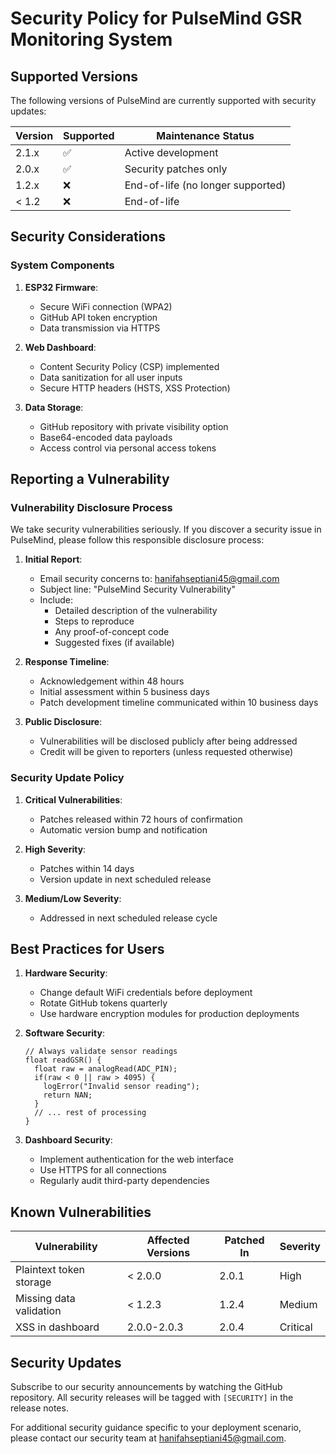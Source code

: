 # Security Policy for PulseMind GSR Monitoring System

## Supported Versions

The following versions of PulseMind are currently supported with security updates:

| Version | Supported          | Maintenance Status               |
| ------- | ------------------ | -------------------------------- |
| 2.1.x   | :white_check_mark: | Active development               |
| 2.0.x   | :white_check_mark: | Security patches only            |
| 1.2.x   | :x:                | End-of-life (no longer supported)|
| < 1.2   | :x:                | End-of-life                      |

## Security Considerations

### System Components

1. **ESP32 Firmware**:
   - Secure WiFi connection (WPA2)
   - GitHub API token encryption
   - Data transmission via HTTPS

2. **Web Dashboard**:
   - Content Security Policy (CSP) implemented
   - Data sanitization for all user inputs
   - Secure HTTP headers (HSTS, XSS Protection)

3. **Data Storage**:
   - GitHub repository with private visibility option
   - Base64-encoded data payloads
   - Access control via personal access tokens

## Reporting a Vulnerability

### Vulnerability Disclosure Process

We take security vulnerabilities seriously. If you discover a security issue in PulseMind, please follow this responsible disclosure process:

1. **Initial Report**:
   - Email security concerns to: [hanifahseptiani45@gmail.com](hanifahseptiani45@gmail.com)
   - Subject line: "PulseMind Security Vulnerability"
   - Include:
     * Detailed description of the vulnerability
     * Steps to reproduce
     * Any proof-of-concept code
     * Suggested fixes (if available)

2. **Response Timeline**:
   - Acknowledgement within 48 hours
   - Initial assessment within 5 business days
   - Patch development timeline communicated within 10 business days

3. **Public Disclosure**:
   - Vulnerabilities will be disclosed publicly after being addressed
   - Credit will be given to reporters (unless requested otherwise)

### Security Update Policy

1. **Critical Vulnerabilities**:
   - Patches released within 72 hours of confirmation
   - Automatic version bump and notification

2. **High Severity**:
   - Patches within 14 days
   - Version update in next scheduled release

3. **Medium/Low Severity**:
   - Addressed in next scheduled release cycle

## Best Practices for Users

1. **Hardware Security**:
   - Change default WiFi credentials before deployment
   - Rotate GitHub tokens quarterly
   - Use hardware encryption modules for production deployments

2. **Software Security**:
   ```arduino
   // Always validate sensor readings
   float readGSR() {
     float raw = analogRead(ADC_PIN);
     if(raw < 0 || raw > 4095) {
       logError("Invalid sensor reading");
       return NAN;
     }
     // ... rest of processing
   }
   ```

3. **Dashboard Security**:
   - Implement authentication for the web interface
   - Use HTTPS for all connections
   - Regularly audit third-party dependencies

## Known Vulnerabilities

| Vulnerability | Affected Versions | Patched In | Severity |
|--------------|-------------------|------------|----------|
| Plaintext token storage | < 2.0.0 | 2.0.1 | High |
| Missing data validation | < 1.2.3 | 1.2.4 | Medium |
| XSS in dashboard | 2.0.0-2.0.3 | 2.0.4 | Critical |

## Security Updates

Subscribe to our security announcements by watching the GitHub repository. All security releases will be tagged with `[SECURITY]` in the release notes.

For additional security guidance specific to your deployment scenario, please contact our security team at [hanifahseptiani45@gmail.com](hanifahseptiani45@gmail.com).

